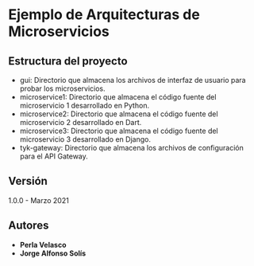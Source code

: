 # Ejemplo de Arquitecturas de Microservicios

## Estructura del proyecto

- gui: Directorio que almacena los archivos de interfaz de usuario para probar los microservicios.
- microservice1: Directorio que almacena el código fuente del microservicio 1 desarrollado en Python.
- microservice2: Directorio que almacena el código fuente del microservicio 2 desarrollado en Dart.
- microservice3: Directorio que almacena el código fuente del microservicio 3 desarrollado en Django.
- tyk-gateway: Directorio que almacena los archivos de configuración para el API Gateway.


## Versión

1.0.0 - Marzo 2021

## Autores

* **Perla Velasco**
* **Jorge Alfonso Solís**
